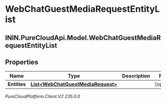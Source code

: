 # WebChatGuestMediaRequestEntityList

## ININ.PureCloudApi.Model.WebChatGuestMediaRequestEntityList

## Properties

|Name | Type | Description | Notes|
|------------ | ------------- | ------------- | -------------|
| **Entities** | [**List&lt;WebChatGuestMediaRequest&gt;**](WebChatGuestMediaRequest) |  | [optional] |



_PureCloudPlatform.Client.V2 235.0.0_
